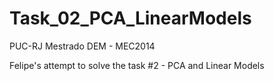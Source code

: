 # Task_02_PCA_LinearModels
PUC-RJ Mestrado DEM - MEC2014

Felipe's attempt to solve the task #2 - PCA and Linear Models

